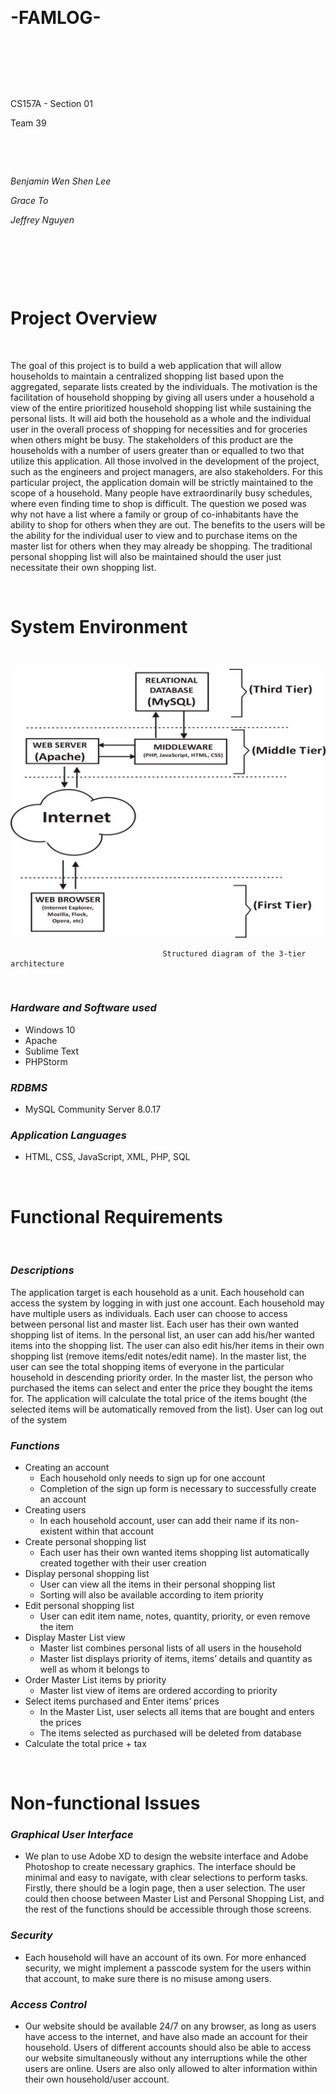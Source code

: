 &nbsp;
# -FAMLOG-
&nbsp;

&nbsp;

&nbsp;

CS157A - Section 01

Team 39

&nbsp;

&nbsp;

*Benjamin Wen Shen Lee*

*Grace To*

*Jeffrey Nguyen*

&nbsp;

&nbsp;

&nbsp;

# Project Overview
&nbsp;

The goal of this project is to build a web application that will allow households to maintain a centralized shopping list based upon the aggregated, separate lists created by the individuals.
The motivation is the facilitation of household shopping by giving all users under a household a view of the entire prioritized household shopping list while sustaining the personal lists. It will aid both the household as a whole and the individual user in the overall process of shopping for necessities and for groceries when others might be busy. The stakeholders of this product are the households with a number of users greater than or equalled to two that utilize this application. All those involved in the development of the project, such as the engineers and project managers, are also stakeholders. For this particular project, the application domain will be strictly maintained to the scope of a household. Many people have extraordinarily busy schedules, where even finding time to shop is difficult. The question we posed was why not have a list where a family or group of co-inhabitants have the ability to shop for others when they are out. The benefits to the users will be the ability for the individual user to view and to purchase items on the master list for others when they may already be shopping. The traditional personal shopping list will also be maintained should the user just necessitate their own shopping list. 

&emsp;

# System Environment
&nbsp;

![3-tier diagram](https://github.com/CS157A-Team39-FAMLOG/project_requirement/blob/master/structured_diagram_update.png)

                                      Structured diagram of the 3-tier architecture
&emsp;
###  *Hardware and Software used*
- Windows 10
- Apache
- Sublime Text
- PHPStorm
###  *RDBMS*
- MySQL Community Server 8.0.17
###  *Application Languages*
- HTML, CSS, JavaScript, XML, PHP, SQL

&emsp;
# Functional Requirements
&nbsp;

###  *Descriptions*
The application target is each household as a unit. Each household can access the system by logging in with just one account. Each household may have multiple users as individuals. Each user can choose to access between personal list and master list. Each user has their own wanted shopping list of items. In the personal list, an user can add his/her wanted items into the shopping list. The user can also edit his/her items in their own shopping list (remove items/edit notes/edit name). In the master list, the user can see the total shopping items of everyone in the particular household in descending priority order. In the master list, the person who purchased the items can select and enter the price they bought the items for. The application will calculate the total price of the items bought (the selected items will be automatically removed from the list). User can log out of the system

###  *Functions*
- Creating an account
	- Each household only needs to sign up for one account
	- Completion of the sign up form is necessary to successfully create an account
- Creating users
	- In each household account, user can add their name if its non-existent within that account
- Create personal shopping list
	- Each user has their own wanted items shopping list automatically created together with their user creation
- Display personal shopping list
	- User can view all the items in their personal shopping list
	- Sorting will also be available according to item priority 
- Edit personal shopping list
	- User can edit item name, notes, quantity, priority, or even remove the item
- Display Master List view
	- Master list combines personal lists of all users in the household
	- Master list displays priority of items, items’ details and quantity as well as whom it belongs to
- Order Master List items by priority
	- Master list view of items are ordered according to priority
- Select items purchased and Enter items’ prices
	- In the Master List, user selects all items that are bought and enters the prices
	- The items selected as purchased will be deleted from database
- Calculate the total price + tax

  
&emsp;

# Non-functional Issues
###  *Graphical User Interface*
- We plan to use Adobe XD to design the website interface and Adobe Photoshop to create necessary graphics. The interface should be minimal and easy to navigate, with clear selections to perform tasks. Firstly, there should be a login page, then a user selection. The user could then choose between Master List and Personal Shopping List, and the rest of the functions should be accessible through those screens.


###  *Security*
- Each household will have an account of its own. For more enhanced security, we might implement a passcode system for the users within that account, to make sure there is no misuse among users.


###  *Access Control*
- Our website should be available 24/7 on any browser, as long as users have access to the internet, and have also made an account for their household. Users of different accounts should also be able to access our website simultaneously without any interruptions while the other users are online. Users are also only allowed to alter information within their own household/user account. 


